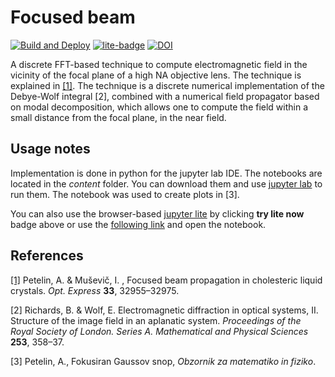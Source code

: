 # Focused beam

[![Build and Deploy](https://github.com/andrej5elin/focused_beam/actions/workflows/deploy.yml/badge.svg)](https://github.com/andrej5elin/focused_beam/actions/workflows/deploy.yml)
[![lite-badge](https://jupyterlite.rtfd.io/en/latest/_static/badge.svg)](https://andrej5elin.github.io/focused_beam/lab/?path=focused_scalar_beam.ipynb)
[![DOI](https://zenodo.org/badge/1045530499.svg)](https://doi.org/10.5281/zenodo.17292340)


A discrete FFT-based technique to compute electromagnetic field in the vicinity of the focal plane of a high NA objective lens. The technique is explained in [[1]](https://doi.org/10.1364/OE.565420). The technique is a discrete numerical implementation of the Debye-Wolf integral [2], combined with a numerical field propagator based on modal decomposition, which allows one to compute the field within a small distance from the focal plane, in the near field. 

## Usage notes

Implementation is done in python for the jupyter lab IDE. The notebooks are located in the *content* folder. You can download them and use [jupyter lab](https://jupyter.org/install) to run them. The notebook was used to create plots in [3]. 

You can also use the browser-based [jupyter lite](https://jupyterlite.readthedocs.io/) by clicking **try lite now** badge above or use the [following link](https://andrej5elin.github.io/focused_beam/lab/) and open the notebook.

## References

[[1]](https://doi.org/10.1364/OE.565420) Petelin, A. & Muševič, I. , Focused beam propagation in cholesteric
liquid crystals. *Opt. Express* **33**, 32955–32975.

[2] Richards, B. & Wolf, E. Electromagnetic diffraction in optical systems, II. Structure of the image field in an aplanatic system. *Proceedings of the Royal Society of London. Series A. Mathematical and Physical Sciences* **253**, 358–37.

[3] Petelin, A., Fokusiran Gaussov snop, *Obzornik za matematiko in fiziko*. 
